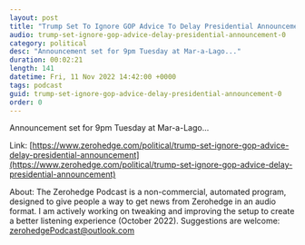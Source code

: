 ```yaml
---
layout: post
title: "Trump Set To Ignore GOP Advice To Delay Presidential Announcement"
audio: trump-set-ignore-gop-advice-delay-presidential-announcement-0
category: political
desc: "Announcement set for 9pm Tuesday at Mar-a-Lago..."
duration: 00:02:21
length: 141
datetime: Fri, 11 Nov 2022 14:42:00 +0000
tags: podcast
guid: trump-set-ignore-gop-advice-delay-presidential-announcement-0
order: 0
---
```

Announcement set for 9pm Tuesday at Mar-a-Lago...

Link: [https://www.zerohedge.com/political/trump-set-ignore-gop-advice-delay-presidential-announcement](https://www.zerohedge.com/political/trump-set-ignore-gop-advice-delay-presidential-announcement)

About: The Zerohedge Podcast is a non-commercial, automated program, designed to give people a way to get news from Zerohedge in an audio format.  I am actively working on tweaking and improving the setup to create a better listening experience (October 2022).  Suggestions are welcome: [zerohedgePodcast@outlook.com](mailto:zerohedgePodcast@outlook.com)